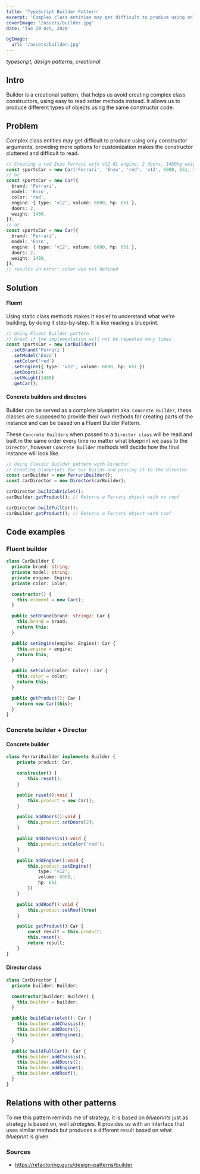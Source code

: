 ```yaml
---
title: 'TypeScript Builder Pattern'
excerpt: 'Complex class entities may get difficult to produce using only constructor arguments, providing more options for customization makes the constructor cluttered and difficult to read...'
coverImage: '/assets/builder.jpg'
date: 'Tue 20 Oct, 2020'

ogImage:
  url: '/assets/builder.jpg'
---
```


_typescript, design patterns, creational_

## Intro

Builder is a creational pattern, that helps us avoid creating complex class constructors, using easy to read setter methods instead. It allows us to produce different types of objects using the same constructor code.

## Problem

Complex class entities may get difficult to produce using only constructor arguments, providing more options for customization makes the constructor cluttered and difficult to read.

```ts
// Creating a red Enzo Ferrari with v12 6L engine, 2 doors, 1480kg weight and 651hp
const sportsCar = new Car('Ferrari', 'Enzo', 'red', 'v12', 6000, 651, 2, 1480);
// or
const sportsCar = new Car({
  brand: 'Ferrari',
  model: 'Enzo',
  color: 'red',
  engine: { type: 'v12', volume: 6000, hp: 651 },
  doors: 2,
  weight: 1480,
});
// or
const sportsCar = new Car({
  brand: 'Ferrari',
  model: 'Enzo',
  engine: { type: 'v12', volume: 6000, hp: 651 },
  doors: 2,
  weight: 1480,
});
// results in error: color was not defined
```

## Solution

#### Fluent

Using static class methods makes it easier to understand what we're building, by doing it step-by-step. It is like reading a blueprint.

```ts
// Using Fluent Builder pattern
// Great if the implementation will not be repeated many times
const sportsCar = new CarBuilder()
  .setBrand('Ferrari')
  .setModel('Enzo')
  .setColor('red')
  .setEngine({ type: 'v12', volume: 6000, hp: 651 })
  .setDoors(2)
  .setWeight(1480)
  .getCar();
```

#### Concrete builders and directors

Builder can be served as a complete blueprint aka. `Concrete Builder`, these classes are supposed to provide their own methods for creating parts of the instance and can be based on a Fluent Builder Pattern.

These `Concrete Builders` when passed to a `Director class` will be read and built in the same order every time no matter what blueprint we pass to the `Director`, however `Concrete Builder` methods will decide how the final instance will look like.

```ts
// Using Classic Builder pattern with Director
// Creating blueprints for our builds and passing it to the director
const carBuilder = new FerrariBuilder();
const carDirector = new Director(carBuilder);

carDirector.buildCabriolet();
carBuilder.getProduct(); // Returns a Ferrari object with no roof

carDirector.buildFullCar();
carBuilder.getProduct(); // Returns a Ferrari object with roof
```

## Code examples

### Fluent builder

```ts
class CarBuilder {
  private brand: string;
  private model: string;
  private engine: Engine;
  private color: Color;

  constructor() {
    this.element = new Car();
  }

  public setBrand(brand: string): Car {
    this.brand = brand;
    return this;
  }

  public setEngine(engine: Engine): Car {
    this.engine = engine;
    return this;
  }

  public setColor(color: Color): Car {
    this.color = color;
    return this;
  }

  public getProduct(): Car {
    return new Car(this);
  }
}
```

### Concrete builder + Director

#### Concrete builder

```ts
class FerrariBuilder implements Builder {
    private product: Car;

    constructor() {
        this.reset();
    }

    public reset():void {
        this.product = new Car();
    }

    public addDoors():void {
        this.product.setDoors(2);
    }

    public addChassis():void {
        this.product.setColor('red');
    }

    public addEngine():void {
        this.product.setEngine({
            type: 'v12',
            volume: 6000,,
            hp: 651
        })
    }

    public addRoof():void {
        this.product.setRoof(true)
    }

    public getProduct():Car {
        const result = this.product;
        this.reset();
        return result;
    }
}
```

#### Director class

```ts
class CarDirector {
  private builder: Builder;

  constructor(builder: Builder) {
    this.builder = builder;
  }

  public buildCabriolet(): Car {
    this.builder.addChassis();
    this.builder.addDoors();
    this.builder.addEngine();
  }

  public buildFullCar(): Car {
    this.builder.addChassis();
    this.builder.addDoors();
    this.builder.addEngine();
    this.builder.addRoof();
  }
}
```

## Relations with other patterns

To me this pattern reminds me of strategy, it is based on _blueprints_ just as strategy is based on, well _strategies_.
It provides us with an interface that uses similar methods but produces a different result based on what _blueprint_ is given.

### Sources

- https://refactoring.guru/design-patterns/builder
